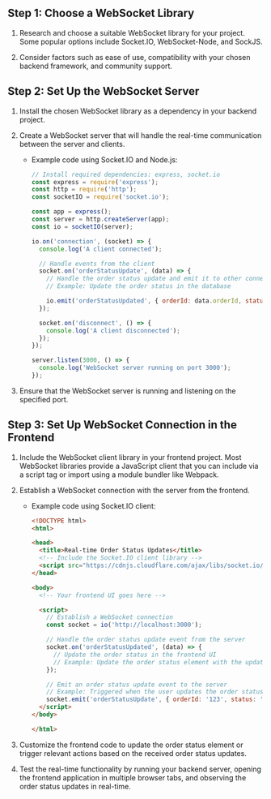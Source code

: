 

## Step 1: Choose a WebSocket Library

1. Research and choose a suitable WebSocket library for your project. Some popular options include Socket.IO, WebSocket-Node, and SockJS.

2. Consider factors such as ease of use, compatibility with your chosen backend framework, and community support.

## Step 2: Set Up the WebSocket Server

1. Install the chosen WebSocket library as a dependency in your backend project.

2. Create a WebSocket server that will handle the real-time communication between the server and clients.

   - Example code using Socket.IO and Node.js:

     ```javascript
     // Install required dependencies: express, socket.io
     const express = require('express');
     const http = require('http');
     const socketIO = require('socket.io');

     const app = express();
     const server = http.createServer(app);
     const io = socketIO(server);

     io.on('connection', (socket) => {
       console.log('A client connected');

       // Handle events from the client
       socket.on('orderStatusUpdate', (data) => {
         // Handle the order status update and emit it to other connected clients
         // Example: Update the order status in the database

         io.emit('orderStatusUpdated', { orderId: data.orderId, status: data.status });
       });

       socket.on('disconnect', () => {
         console.log('A client disconnected');
       });
     });

     server.listen(3000, () => {
       console.log('WebSocket server running on port 3000');
     });
     ```

3. Ensure that the WebSocket server is running and listening on the specified port.

## Step 3: Set Up WebSocket Connection in the Frontend

1. Include the WebSocket client library in your frontend project. Most WebSocket libraries provide a JavaScript client that you can include via a script tag or import using a module bundler like Webpack.

2. Establish a WebSocket connection with the server from the frontend.

   - Example code using Socket.IO client:

     ```html
     <!DOCTYPE html>
     <html>

     <head>
       <title>Real-time Order Status Updates</title>
       <!-- Include the Socket.IO client library -->
       <script src="https://cdnjs.cloudflare.com/ajax/libs/socket.io/4.3.1/socket.io.js"></script>
     </head>

     <body>
       <!-- Your frontend UI goes here -->

       <script>
         // Establish a WebSocket connection
         const socket = io('http://localhost:3000');

         // Handle the order status update event from the server
         socket.on('orderStatusUpdated', (data) => {
           // Update the order status in the frontend UI
           // Example: Update the order status element with the updated data
         });

         // Emit an order status update event to the server
         // Example: Triggered when the user updates the order status
         socket.emit('orderStatusUpdate', { orderId: '123', status: 'completed' });
       </script>
     </body>

     </html>
     ```

3. Customize the frontend code to update the order status element or trigger relevant actions based on the received order status updates.

4. Test the real-time functionality by running your backend server, opening the frontend application in multiple browser tabs, and observing the order status updates in real-time.
